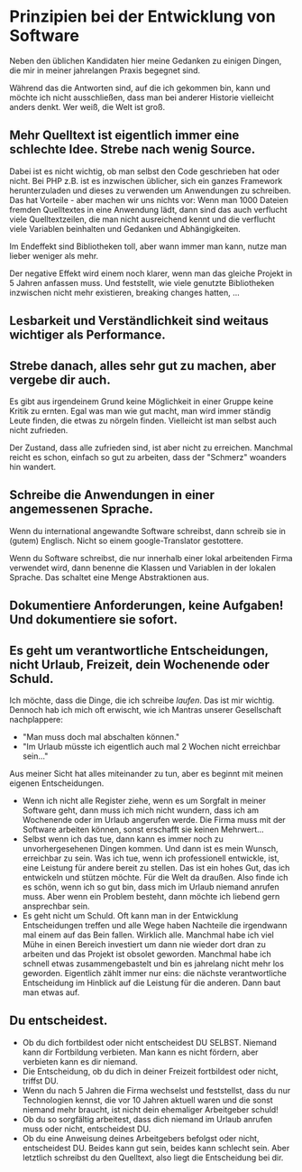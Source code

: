 # Prinzipien bei der Entwicklung von Software

Neben den üblichen Kandidaten hier meine Gedanken zu einigen Dingen, 
die mir in meiner jahrelangen Praxis begegnet sind. 

Während das die Antworten sind, auf die ich gekommen bin, kann und möchte
ich nicht ausschließen, dass man bei anderer Historie vielleicht anders denkt.
Wer weiß, die Welt ist groß.

## Mehr Quelltext ist eigentlich immer eine schlechte Idee. Strebe nach wenig Source.

Dabei ist es nicht wichtig, ob man selbst den Code geschrieben hat oder nicht. 
Bei PHP z.B. ist es inzwischen üblicher, sich ein ganzes Framework herunterzuladen
und dieses zu verwenden um Anwendungen zu schreiben. 
Das hat Vorteile - aber machen wir uns nichts vor: Wenn man 1000 Dateien fremden 
Quelltextes in eine Anwendung lädt, dann sind das auch verflucht viele Quelltextzeilen, die man nicht ausreichend kennt und die verflucht viele Variablen beinhalten und Gedanken und Abhängigkeiten. 

Im Endeffekt sind Bibliotheken toll, aber wann immer man kann, nutze man lieber weniger als mehr.

Der negative Effekt wird einem noch klarer, wenn man das gleiche Projekt in 5 Jahren anfassen muss. Und feststellt, wie viele genutzte Bibliotheken inzwischen nicht mehr existieren, breaking changes hatten, ...

## Lesbarkeit und Verständlichkeit sind weitaus wichtiger als Performance.

## Strebe danach, alles sehr gut zu machen, aber vergebe dir auch.

Es gibt aus irgendeinem Grund keine Möglichkeit in einer Gruppe keine Kritik zu ernten. Egal was man wie gut macht, man wird immer ständig Leute finden, die etwas zu nörgeln finden. Vielleicht ist man selbst auch nicht zufrieden. 

Der Zustand, dass alle zufrieden sind, ist aber nicht zu erreichen. Manchmal reicht es schon, einfach so gut zu arbeiten, dass der "Schmerz" woanders hin wandert.

## Schreibe die Anwendungen in einer angemessenen Sprache.

Wenn du international angewandte Software schreibst, dann schreib sie in (gutem) Englisch. Nicht so einem google-Translator gestottere.

Wenn du Software schreibst, die nur innerhalb einer lokal arbeitenden Firma verwendet wird, dann benenne die Klassen und Variablen in der lokalen Sprache. Das schaltet eine Menge Abstraktionen aus.

## Dokumentiere Anforderungen, keine Aufgaben! Und dokumentiere sie sofort.

## Es geht um verantwortliche Entscheidungen, nicht Urlaub, Freizeit, dein Wochenende oder Schuld.

Ich möchte, dass die Dinge, die ich schreibe _laufen_. Das ist mir wichtig. 
Dennoch hab ich mich oft erwischt, wie ich Mantras unserer Gesellschaft nachplappere:
  - "Man muss doch mal abschalten können."
  - "Im Urlaub müsste ich eigentlich auch mal 2 Wochen nicht erreichbar sein..."

Aus meiner Sicht hat alles miteinander zu tun, aber es beginnt mit meinen eigenen Entscheidungen. 
  - Wenn ich nicht alle Register ziehe, wenn es um Sorgfalt in meiner Software geht, dann muss ich mich nicht wundern, dass ich am Wochenende oder im Urlaub angerufen werde. Die Firma muss mit der Software arbeiten können, sonst erschafft sie keinen Mehrwert...
  - Selbst wenn ich das tue, dann kann es immer noch zu unvorhergesehenen Dingen kommen. Und dann ist es mein Wunsch, erreichbar zu sein. Was ich tue, wenn ich professionell entwickle, ist, eine Leistung für andere bereit zu stellen. Das ist ein hohes Gut, das ich entwickeln und stützen möchte. Für die Welt da draußen. Also finde ich es schön, wenn ich so gut bin, dass mich im Urlaub niemand anrufen muss. Aber wenn ein Problem besteht, dann möchte ich liebend gern ansprechbar sein.
  - Es geht nicht um Schuld. Oft kann man in der Entwicklung Entscheidungen treffen und alle Wege haben Nachteile die irgendwann mal einem auf das Bein fallen. Wirklich alle. Manchmal habe ich viel Mühe in einen Bereich investiert um dann nie wieder dort dran zu arbeiten und das Projekt ist obsolet geworden. Manchmal habe ich schnell etwas zusammengebastelt und bin es jahrelang nicht mehr los geworden.
  Eigentlich zählt immer nur eins: die nächste verantwortliche Entscheidung im Hinblick auf die Leistung für die anderen. Dann baut man etwas auf. 

## Du entscheidest.

  - Ob du dich fortbildest oder nicht entscheidest DU SELBST. Niemand kann dir Fortbildung verbieten. Man kann es nicht fördern, aber verbieten kann es dir niemand.
  - Die Entscheidung, ob du dich in deiner Freizeit fortbildest oder nicht, triffst DU.
  - Wenn du nach 5 Jahren die Firma wechselst und feststellst, dass du nur Technologien kennst, die vor 10 Jahren aktuell waren und die sonst niemand mehr braucht, ist nicht dein ehemaliger Arbeitgeber schuld!
  - Ob du so sorgfältig arbeitest, dass dich niemand im Urlaub anrufen muss oder nicht, entscheidest DU.
  - Ob du eine Anweisung deines Arbeitgebers befolgst oder nicht, entscheidest DU. Beides kann gut sein, beides kann schlecht sein. Aber letztlich schreibst du den Quelltext, also liegt die Entscheidung bei dir.

